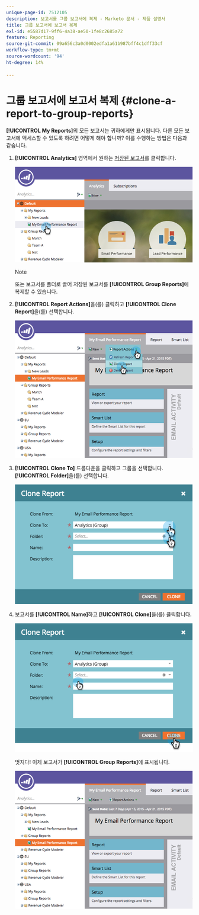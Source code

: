 ```yaml
---
unique-page-id: 7512105
description: 보고서를 그룹 보고서에 복제 - Marketo 문서 - 제품 설명서
title: 그룹 보고서에 보고서 복제
exl-id: e5587d17-9ff6-4a38-ae50-1fe8c2685a72
feature: Reporting
source-git-commit: 09a656c3a0d0002edfa1a61b987bff4c1dff33cf
workflow-type: tm+mt
source-wordcount: '94'
ht-degree: 14%

---
```


# 그룹 보고서에 보고서 복제 {#clone-a-report-to-group-reports}

**[!UICONTROL My Reports]**&#x200B;의 모든 보고서는 귀하에게만 표시됩니다. 다른 모든 보고서에 액세스할 수 있도록 하려면 어떻게 해야 합니까? 이를 수행하는 방법은 다음과 같습니다.

1. **[!UICONTROL Analytics]** 영역에서 원하는 [저장된 보고서](/help/marketo/product-docs/reporting/basic-reporting/creating-reports/save-a-report.md)를 클릭합니다.

   ![](assets/image2015-4-21-11-3a25-3a54.png)

   >[!NOTE]
   >
   >또는 보고서를 폴더로 끌어 저장된 보고서를 **[!UICONTROL Group Reports]**&#x200B;에 복제할 수 있습니다.

1. **[!UICONTROL Report Actions]**&#x200B;을(를) 클릭하고 **[!UICONTROL Clone Report]**&#x200B;을(를) 선택합니다.

   ![](assets/image2015-4-21-11-3a29-3a32.png)

1. **[!UICONTROL Clone To]** 드롭다운을 클릭하고 그룹을 선택합니다. **[!UICONTROL Folder]**&#x200B;을(를) 선택합니다.

   ![](assets/image2015-4-21-11-3a32-3a0.png)

1. 보고서를 **[!UICONTROL Name]**&#x200B;하고 **[!UICONTROL Clone]**&#x200B;을(를) 클릭합니다.

   ![](assets/image2015-4-21-11-3a33-3a11.png)

   멋지다! 이제 보고서가 **[!UICONTROL Group Reports]**&#x200B;에 표시됩니다.

   ![](assets/image2015-4-21-11-3a37-3a25.png)

